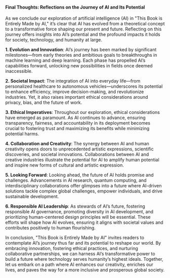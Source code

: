 #### Final Thoughts: Reflections on the Journey of AI and Its Potential

As we conclude our exploration of artificial intelligence (AI) in "This Book is Entirely Made by AI," it’s clear that AI has evolved from a theoretical concept to a transformative force shaping our present and future. Reflecting on this journey offers insights into AI’s potential and the profound impacts it holds for society, technology, and humanity at large.

**1. Evolution and Innovation**: AI’s journey has been marked by significant milestones—from early theories and ambitious goals to breakthroughs in machine learning and deep learning. Each phase has propelled AI’s capabilities forward, unlocking new possibilities in fields once deemed inaccessible.

**2. Societal Impact**: The integration of AI into everyday life—from personalized healthcare to autonomous vehicles—underscores its potential to enhance efficiency, improve decision-making, and revolutionize industries. Yet, it also raises important ethical considerations around privacy, bias, and the future of work.

**3. Ethical Imperatives**: Throughout our exploration, ethical considerations have emerged as paramount. As AI continues to advance, ensuring transparency, fairness, and accountability in its deployment becomes crucial to fostering trust and maximizing its benefits while minimizing potential harms.

**4. Collaboration and Creativity**: The synergy between AI and human creativity opens doors to unprecedented artistic expressions, scientific discoveries, and societal innovations. Collaborations between AI and creative industries illustrate the potential for AI to amplify human potential and inspire new forms of cultural and artistic expression.

**5. Looking Forward**: Looking ahead, the future of AI holds promise and challenges. Advancements in AI research, quantum computing, and interdisciplinary collaborations offer glimpses into a future where AI-driven solutions tackle complex global challenges, empower individuals, and drive sustainable development.

**6. Responsible AI Leadership**: As stewards of AI’s future, fostering responsible AI governance, promoting diversity in AI development, and prioritizing human-centered design principles will be essential. These efforts will shape how AI evolves, ensuring it aligns with societal values and contributes positively to human flourishing.

In conclusion, "This Book is Entirely Made by AI" invites readers to contemplate AI’s journey thus far and its potential to reshape our world. By embracing innovation, fostering ethical practices, and nurturing collaborative partnerships, we can harness AI’s transformative power to build a future where technology serves humanity’s highest ideals. Together, let us embark on a path where AI enhances our creativity, enriches our lives, and paves the way for a more inclusive and prosperous global society.